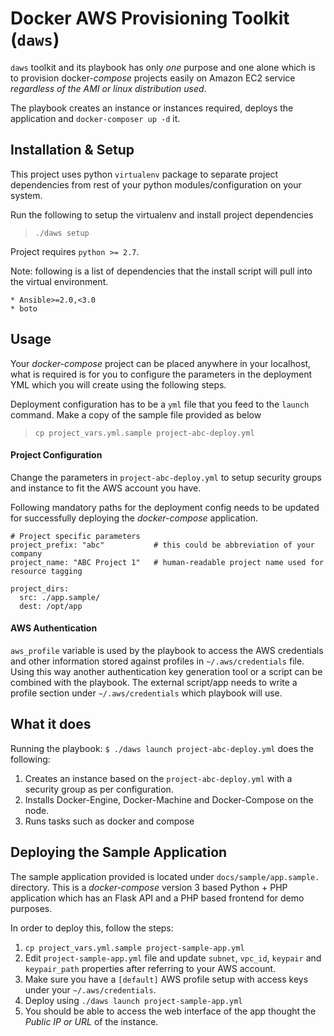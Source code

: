 # Docker AWS Provisioning Toolkit (`daws`)

`daws` toolkit and its playbook has only *one* purpose and one alone which is 
to provision docker-_compose_ projects easily on Amazon EC2 service 
_regardless of the AMI or linux distribution used_. 

The playbook creates an instance or instances required, deploys the application 
and `docker-composer up -d` it.


## Installation & Setup

This project uses python `virtualenv` package to separate project dependencies
from rest of your python modules/configuration on your system.

Run the following to setup the virtualenv and install project dependencies

> `./daws setup`

Project requires `python >= 2.7`.

Note: following is a list of dependencies that the install script will pull into
the virtual environment.

    * Ansible>=2.0,<3.0
    * boto


## Usage

Your _docker-compose_ project can be placed anywhere in your localhost, what is 
required is for you to configure the parameters in the deployment YML which you 
will create using the following steps.

Deployment configuration has to be a `yml` file that you feed to the `launch` 
command. Make a copy of the sample file provided as below

> `cp project_vars.yml.sample project-abc-deploy.yml`


#### Project Configuration

Change the parameters in `project-abc-deploy.yml` to setup security groups and 
instance to fit the AWS account you have.

Following mandatory paths for the deployment config needs to be updated for 
successfully deploying the  _docker-compose_ application.

```
# Project specific parameters
project_prefix: "abc"           # this could be abbreviation of your company
project_name: "ABC Project 1"   # human-readable project name used for resource tagging

project_dirs: 
  src: ./app.sample/
  dest: /opt/app
```


#### AWS Authentication

`aws_profile` variable is used by the playbook to access the AWS credentials and
other information stored against profiles in `~/.aws/credentials` file. 
Using this way another authentication key generation tool or a script can be 
combined with the playbook. The external script/app needs to write a 
profile section under `~/.aws/credentials` which playbook will use. 


## What it does

Running the playbook: `$ ./daws launch project-abc-deploy.yml` does the following:

1. Creates an instance based on the `project-abc-deploy.yml` with a security 
 group as per configuration.
3. Installs Docker-Engine, Docker-Machine and Docker-Compose on the node.
4. Runs tasks such as docker and compose

## Deploying the Sample Application

The sample application provided is located under `docs/sample/app.sample.` directory.
This is a _docker-compose_ version 3 based Python + PHP application which has an
Flask API and a PHP based frontend for demo purposes.

In order to deploy this, follow the steps:

1. `cp project_vars.yml.sample project-sample-app.yml`
2. Edit `project-sample-app.yml` file and update `subnet`, `vpc_id`, `keypair`
 and `keypair_path` properties after referring to your AWS account.
3. Make sure you have a `[default]` AWS profile setup with access keys under your 
 `~/.aws/credentials`.
4. Deploy using `./daws launch project-sample-app.yml`
5. You should be able to access the web interface of the app thought the 
 _Public IP or URL_ of the instance.
